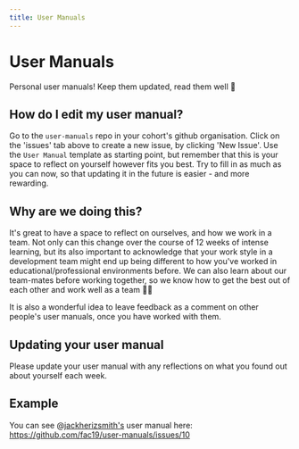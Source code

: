 ```yaml
---
title: User Manuals
---
```


# User Manuals

Personal user manuals! Keep them updated, read them well 📒

## How do I edit my user manual?

Go to the `user-manuals` repo in your cohort's github organisation. Click on the 'issues' tab above to create a new issue, by clicking 'New Issue'.
Use the `User Manual` template as starting point, but remember that this is your space to reflect on yourself however fits you best. Try to fill in as much as you can now, so that updating it in the future is easier - and more rewarding.

## Why are we doing this?

It's great to have a space to reflect on ourselves, and how we work in a team.
Not only can this change over the course of 12 weeks of intense learning, but its also important to acknowledge that your work style in a development team might end up being different to how you've worked in educational/professional environments before. We can also learn about our team-mates before working together, so we know how to get the best out of each other and work well as a team 👭👬

It is also a wonderful idea to leave feedback as a comment on other people's user manuals, once you have worked with them.

## Updating your user manual

Please update your user manual with any reflections on what you found out about yourself each week.

## Example

You can see @[jackherizsmith's](https://github.com/jackherizsmith) user manual here: https://github.com/fac19/user-manuals/issues/10
